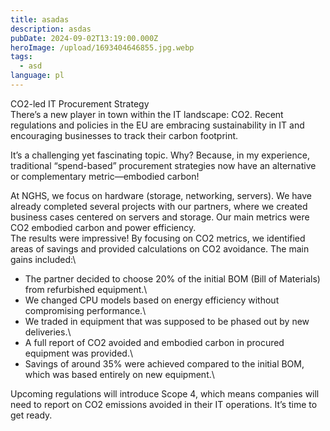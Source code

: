 ```yaml
---
title: asadas
description: asdas
pubDate: 2024-09-02T13:19:00.000Z
heroImage: /upload/1693404646855.jpg.webp
tags:
  - asd
language: pl
---
```

CO2-led IT Procurement Strategy<br/>
There’s a new player in town within the IT landscape: CO2. Recent regulations and policies in the EU are embracing sustainability in IT and encouraging businesses to track their carbon footprint.  

It’s a challenging yet fascinating topic. Why? Because, in my experience, traditional “spend-based” procurement strategies now have an alternative or complementary metric—embodied carbon!  

At NGHS, we focus on hardware (storage, networking, servers). We have already completed several projects with our partners, where we created business cases centered on servers and storage. Our main metrics were CO2 embodied carbon and power efficiency.\
The results were impressive! By focusing on CO2 metrics, we identified areas of savings and provided calculations on CO2 avoidance. The main gains included:\
- The partner decided to choose 20% of the initial BOM (Bill of Materials) from refurbished equipment.\
- We changed CPU models based on energy efficiency without compromising performance.\
- We traded in equipment that was supposed to be phased out by new deliveries.\
- A full report of CO2 avoided and embodied carbon in procured equipment was provided.\
- Savings of around 35% were achieved compared to the initial BOM, which was based entirely on new equipment.\

Upcoming regulations will introduce Scope 4, which means companies will need to report on CO2 emissions avoided in their IT operations. It’s time to get ready.
